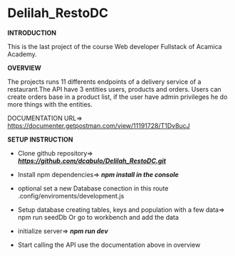 # Delilah_RestoDC

**INTRODUCTION**

This is the last project of the course Web developer Fullstack of Acamica Academy.

**OVERVIEW**

The projects runs 11 differents endpoints of a delivery service of a restaurant.The API have 3 entities users, products and orders.
Users can create orders base in a product list, if the user have admin privileges he do more things with the entities.

DOCUMENTATION URL=> https://documenter.getpostman.com/view/11191728/T1Dv8ucJ

**SETUP INSTRUCTION**

* Clone github repository=> ***https://github.com/dcabulo/Delilah_RestoDC.git***

* Install npm dependencies=> ***npm install in the console***

* optional set a new Database conection in this route .config/enviroments/development.js

* Setup database creating tables, keys and population with a few data=> npm run seedDb
  Or go to workbench and add the data

* initialize server=> ***npm run dev***

* Start calling the API use the documentation above in overview



